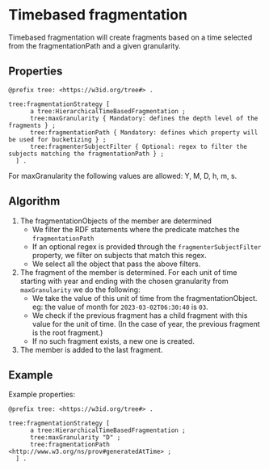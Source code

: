 # Timebased fragmentation

Timebased fragmentation will create fragments based on a time selected from the fragmentationPath and a given granularity.

## Properties

  ```ttl
  @prefix tree: <https://w3id.org/tree#> .
  
  tree:fragmentationStrategy [
        a tree:HierarchicalTimeBasedFragmentation ;
        tree:maxGranularity { Mandatory: defines the depth level of the fragments } ;
        tree:fragmentationPath { Mandatory: defines which property will be used for bucketizing } ;
        tree:fragmenterSubjectFilter { Optional: regex to filter the subjects matching the fragmentationPath } ;
    ] .
  ```
For maxGranularity the following values are allowed: Y, M, D, h, m, s.

## Algorithm

1. The fragmentationObjects of the member are determined
    - We filter the RDF statements where the predicate matches the `fragmentationPath`
    - If an optional regex is provided through the `fragmenterSubjectFilter` property, we filter on subjects that match this regex.
    - We select all the object that pass the above filters.
2. The fragment of the member is determined. For each unit of time starting with year and ending with the chosen granularity from `maxGranularity` we do the following:
    - We take the value of this unit of time from the fragmentationObject. eg: the value of month for `2023-03-02T06:30:40` is `03`.
    - We check if the previous fragment has a child fragment with this value for the unit of time. (In the case of year, the previous fragment is the root fragment.)
    - If no such fragment exists, a new one is created.
3. The member is added to the last fragment.

## Example

Example properties:

  ```ttl
  @prefix tree: <https://w3id.org/tree#> .
  
  tree:fragmentationStrategy [
        a tree:HierarchicalTimeBasedFragmentation ;
        tree:maxGranularity "D" ;
        tree:fragmentationPath <http://www.w3.org/ns/prov#generatedAtTime> ;
    ] .
  ```

